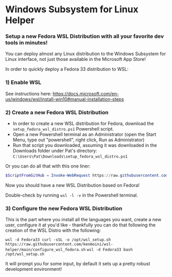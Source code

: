 # Windows Subsystem for Linux Helper
### Setup a new Fedora WSL Distribution with all your favorite dev tools in minutes!

You can deploy almost any Linux distribution to the Windows Subsystem for Linux interface, not just those available in the Microsoft App Store!

In order to quickly deploy a Fedora 33 distribution to WSL:

### 1) Enable WSL

See instructions here: https://docs.microsoft.com/en-us/windows/wsl/install-win10#manual-installation-steps

### 2) Create a new Fedora WSL Distribution

- In order to create a new WSL distribution for Fedora, download the `setup_fedora_wsl_distro.ps1` Powershell script.
- Open a new Powershell terminal as an Administrator (open the Start Menu, type out "powershell", right click, Run as Administrator)
- Run that script you downloaded, assuming it was downloaded in the Downloads folder under Pat's directory: `C:\Users\Pat\Downloads\setup_fedora_wsl_distro.ps1`

Or you can do all that with this one liner:

```powershell
$ScriptFromGitHub = Invoke-WebRequest https://raw.githubusercontent.com/kenmoini/wsl-helper/main/setup_fedora_wsl_distro.ps1; Invoke-Expression $($ScriptFromGitHub.Content)
```

Now you should have a new WSL Distribution based on Fedora!

Double-check by running `wsl -l -v` in the Powershell terminal.

### 3) Configure the new Fedora WSL Distribution

This is the part where you install all the languages you want, create a new user, configure it at you'd like - thankfully you can do that following the creation of the WSL Distro with the following:

`wsl -d Fedora33 curl -sSL -o /opt/wsl_setup.sh https://raw.githubusercontent.com/kenmoini/wsl-helper/main/configure_wsl_fedora.sh`
`wsl -d Fedora33 bash /opt/wsl_setup.sh`

It will prompt you for some input, by default it sets up a pretty robust development environment!